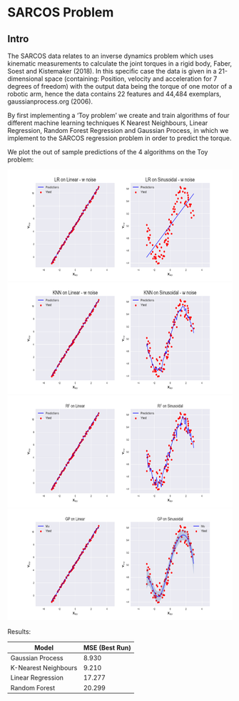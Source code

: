 # SARCOS Problem

## Intro
The SARCOS data relates to an inverse dynamics problem which uses kinematic measurements to calculate the joint torques in a rigid body, Faber, Soest and Kistemaker (2018). In this specific case the data is given in a 21-dimensional space (containing: Position, velocity and acceleration for 7 degrees of freedom) with the output data being the torque of one motor of a robotic arm, hence the data contains 22 features and 44,484 exemplars, gaussianprocess.org (2006).

By first implementing a ‘Toy problem’ we create and train algorithms of four different machine learning techniques K Nearest Neighbours, Linear Regression, Random Forest Regression and Gaussian Process, in which we implement to the SARCOS regression problem in order to predict the torque.

We plot the out of sample predictions of the 4 algorithms on the Toy problem:

<img src="plots_/LR_toy_plots.png" height=250>
<img src="plots_/KNN_toy_plots.png" height=250>
<img src="plots_/RF_toy_plots.png" height=250>
<img src="plots_/GP_toy_plots.png" height=250>

Results:

|         Model        | MSE (Best Run) | 
| ---------------------| ---------------|
|   Gaussian Process   | 8.930          |
| K-Nearest Neighbours | 9.210          |
|  Linear Regression   | 17.277         |
|    Random Forest     | 20.299         |
